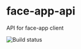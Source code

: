# face-app-api
API for face-app client

![Build status](https://github.com/rainbowchook/face-app-api/actions/workflows/docker-image.yml/badge.svg)
